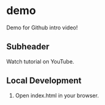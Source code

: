 # demo

Demo for Github intro video!

## Subheader

Watch tutorial on YouTube.

## Local Development

1. Open index.html in your browser.
   
